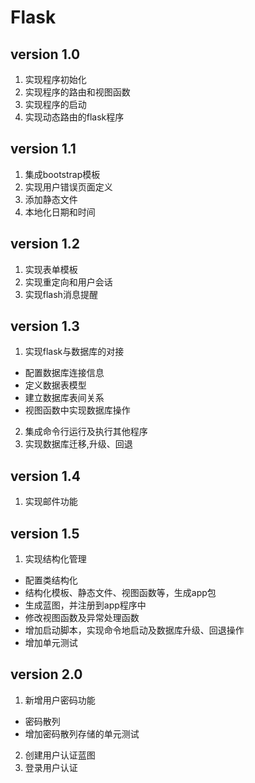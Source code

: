 # Flask

## version 1.0

1. 实现程序初始化
2. 实现程序的路由和视图函数
3. 实现程序的启动
4. 实现动态路由的flask程序

## version 1.1

1. 集成bootstrap模板
2. 实现用户错误页面定义
3. 添加静态文件
4. 本地化日期和时间

## version 1.2

1. 实现表单模板
2. 实现重定向和用户会话
3. 实现flash消息提醒

## version 1.3

1. 实现flask与数据库的对接
+  配置数据库连接信息
+  定义数据表模型
+  建立数据库表间关系
+  视图函数中实现数据库操作

2. 集成命令行运行及执行其他程序
3. 实现数据库迁移,升级、回退

## version 1.4

1. 实现邮件功能

## version 1.5

1. 实现结构化管理
+  配置类结构化
+  结构化模板、静态文件、视图函数等，生成app包
+  生成蓝图，并注册到app程序中
+  修改视图函数及异常处理函数
+  增加启动脚本，实现命令地启动及数据库升级、回退操作
+  增加单元测试

## version 2.0

1. 新增用户密码功能
+  密码散列
+  增加密码散列存储的单元测试

2. 创建用户认证蓝图
3. 登录用户认证